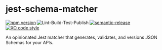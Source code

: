 # jest-schema-matcher

[![npm version](https://badge.fury.io/js/jest-schema-matcher.svg)](https://badge.fury.io/js/jest-schema-matcher)
![Lint-Build-Test-Publish](https://github.com/ryparker/JSON-Schema-Builder/workflows/Lint-Build-Test-Publish/badge.svg)
[![semantic-release](https://img.shields.io/badge/%20%20%F0%9F%93%A6%F0%9F%9A%80-semantic--release-e10079.svg)](https://github.com/semantic-release/semantic-release)
[![XO code style](https://img.shields.io/badge/code_style-XO-5ed9c7.svg)](https://github.com/xojs/xo)

An opinionated Jest matcher that generates, validates, and versions JSON Schemas for your APIs.
